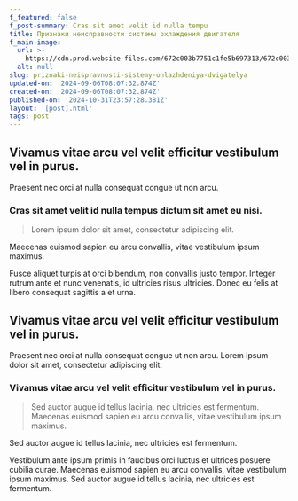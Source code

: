 ```yaml
---
f_featured: false
f_post-summary: Cras sit amet velit id nulla tempu
title: Признаки неисправности системы охлаждения двигателя
f_main-image:
  url: >-
    https://cdn.prod.website-files.com/672c003b7751c1fe5b697313/672c003b7751c1fe5b697456_post-7.jpg
  alt: null
slug: priznaki-neispravnosti-sistemy-ohlazhdeniya-dvigatelya
updated-on: '2024-09-06T08:07:32.874Z'
created-on: '2024-09-06T08:07:32.874Z'
published-on: '2024-10-31T23:57:28.381Z'
layout: '[post].html'
tags: post
---
```


Vivamus vitae arcu vel velit efficitur vestibulum vel in purus.
---------------------------------------------------------------

Praesent nec orci at nulla consequat congue ut non arcu.

### Cras sit amet velit id nulla tempus dictum sit amet eu nisi.

> Lorem ipsum dolor sit amet, consectetur adipiscing elit.

Maecenas euismod sapien eu arcu convallis, vitae vestibulum ipsum maximus.

Fusce aliquet turpis at orci bibendum, non convallis justo tempor. Integer rutrum ante et nunc venenatis, id ultricies risus ultricies. Donec eu felis at libero consequat sagittis a et urna.

Vivamus vitae arcu vel velit efficitur vestibulum vel in purus.
---------------------------------------------------------------

Praesent nec orci at nulla consequat congue ut non arcu. Lorem ipsum dolor sit amet, consectetur adipiscing elit.

### Vivamus vitae arcu vel velit efficitur vestibulum vel in purus.

> Sed auctor augue id tellus lacinia, nec ultricies est fermentum. Maecenas euismod sapien eu arcu convallis, vitae vestibulum ipsum maximus.

Sed auctor augue id tellus lacinia, nec ultricies est fermentum.

Vestibulum ante ipsum primis in faucibus orci luctus et ultrices posuere cubilia curae. Maecenas euismod sapien eu arcu convallis, vitae vestibulum ipsum maximus. Sed auctor augue id tellus lacinia, nec ultricies est fermentum.
